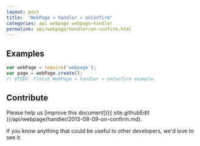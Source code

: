 ```yaml
---
layout: post
title:  "WebPage » handler » onConfirm"
categories: api webpage webpage-handler
permalink: api/webpage/handler/on-confirm.html
---
```


## Examples

```javascript
var webPage = require('webpage');
var page = webPage.create();
// @TODO: Finish WebPage » handler » onConfirm example.
```

## Contribute

Please help us [improve this document]({{ site.githubEdit }}/api/webpage/handler/2013-08-09-on-confirm.md).

If you know anything that could be useful to other developers, we'd love to see it.



